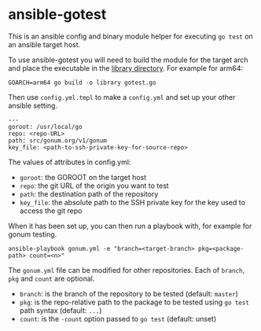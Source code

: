 # ansible-gotest

This is an ansible config and binary module helper for executing `go test` on an ansible target host.

To use ansible-gotest you will need to build the module for the target arch and place the executable in the [library directory](https://docs.ansible.com/ansible/latest/dev_guide/developing_locally.html#adding-a-module-locally). For example for arm64:
```
GOARCH=arm64 go build -o library gotest.go
```

Then use `config.yml.tmpl` to make a `config.yml` and set up your other ansible setting.

```
---
goroot: /usr/local/go
repo: <repo-URL>
path: src/gonum.org/v1/gonum
key_file: <path-to-ssh-private-key-for-source-repo>
```

The values of attributes in config.yml:
- `goroot`: the GOROOT on the target host
- `repo`: the git URL of the origin you want to test
- `path`: the destination path of the repository
- `key_file`: the absolute path to the SSH private key for the key used to access the git repo

When it has been set up, you can then run a playbook with, for example for gonum testing.

```
ansible-playbook gonum.yml -e "branch=<target-branch> pkg=<package-path> count=<n>"
```

The `gonum.yml` file can be modified for other repositories. Each of `branch`, `pkg` and `count` are optional.

- `branch`: is the branch of the repository to be tested (default: `master`)
- `pkg`: is the repo-relative path to the package to be tested using `go test` path syntax (default: `...`)
- `count`: is the `-count` option passed to `go test` (default: unset)

